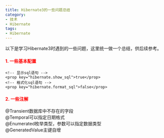 ```yaml
---
title: Hibernate3的一些问题总结
category:
- 技术
- Hibernate
tags:
- Hibernate
---
```


以下是学习Hibernate3时遇到的一些问题，这里统一做一个总结，供后续参考。  

#### <font color="#F00">1. 一些基本配置</font>  

    <!-- 显示sql语句 -->
    <prop key="hibernate.show_sql">true</prop>
    <!-- 格式化sql语句 -->
    <prop key="hibernate.format_sql">false</prop>

#### <font color="#F00">2. 一些注解</font>  

@Transient数据库中不存在的字段  
@Temporal可以指定日期格式  
@Enumerated枚举类型，参数可以指定数据类型  
@GeneratedValue主键自增



